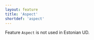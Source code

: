 ```yaml
---
layout: feature
title: 'Aspect'
shortdef: 'aspect'
---
```


Feature <code>Aspect</code> is not used in Estonian UD.

